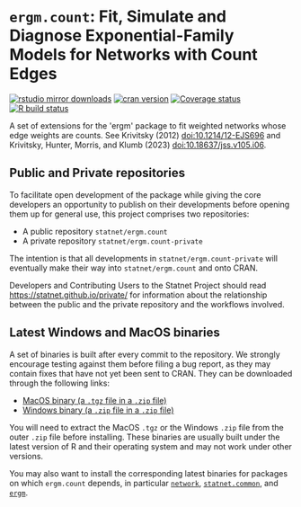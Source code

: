 # `ergm.count`: Fit, Simulate and Diagnose Exponential-Family Models for Networks with Count Edges

[![rstudio mirror downloads](https://cranlogs.r-pkg.org/badges/ergm.count?color=2ED968)](https://cranlogs.r-pkg.org/)
[![cran version](https://www.r-pkg.org/badges/version/ergm.count)](https://cran.r-project.org/package=ergm.count)
[![Coverage status](https://codecov.io/gh/statnet/ergm.count/branch/master/graph/badge.svg)](https://codecov.io/github/statnet/ergm.count?branch=master)
[![R build status](https://github.com/statnet/ergm.count/workflows/R-CMD-check/badge.svg)](https://github.com/statnet/ergm.count/actions)

A set of extensions for the 'ergm' package to fit weighted networks whose edge weights are counts. See Krivitsky (2012) <doi:10.1214/12-EJS696> and Krivitsky, Hunter, Morris, and Klumb (2023) <doi:10.18637/jss.v105.i06>.

## Public and Private repositories

To facilitate open development of the package while giving the core developers an opportunity to publish on their developments before opening them up for general use, this project comprises two repositories:
* A public repository `statnet/ergm.count`
* A private repository `statnet/ergm.count-private`

The intention is that all developments in `statnet/ergm.count-private` will eventually make their way into `statnet/ergm.count` and onto CRAN.

Developers and Contributing Users to the Statnet Project should read https://statnet.github.io/private/ for information about the relationship between the public and the private repository and the workflows involved.

## Latest Windows and MacOS binaries

A set of binaries is built after every commit to the repository. We strongly encourage testing against them before filing a bug report, as they may contain fixes that have not yet been sent to CRAN. They can be downloaded through the following links:

* [MacOS binary (a `.tgz` file in a `.zip` file)](https://nightly.link/statnet/ergm.count/workflows/R-CMD-check.yaml/master/macOS-rrelease-binaries.zip)
* [Windows binary (a `.zip` file in a `.zip` file)](https://nightly.link/statnet/ergm.count/workflows/R-CMD-check.yaml/master/Windows-rrelease-binaries.zip)

You will need to extract the MacOS `.tgz` or the Windows `.zip` file from the outer `.zip` file before installing. These binaries are usually built under the latest version of R and their operating system and may not work under other versions.

You may also want to install the corresponding latest binaries for packages on which `ergm.count` depends, in particular [`network`](https://github.com/statnet/network), [`statnet.common`](https://github.com/statnet/statnet.common), and [`ergm`](https://github.com/statnet/ergm).
